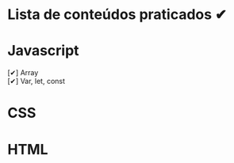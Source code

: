 # Lista de conteúdos praticados ✔
# Javascript
<div> [✔] Array </div>
<div> [✔] Var, let, const </div>

# CSS 

# HTML 
